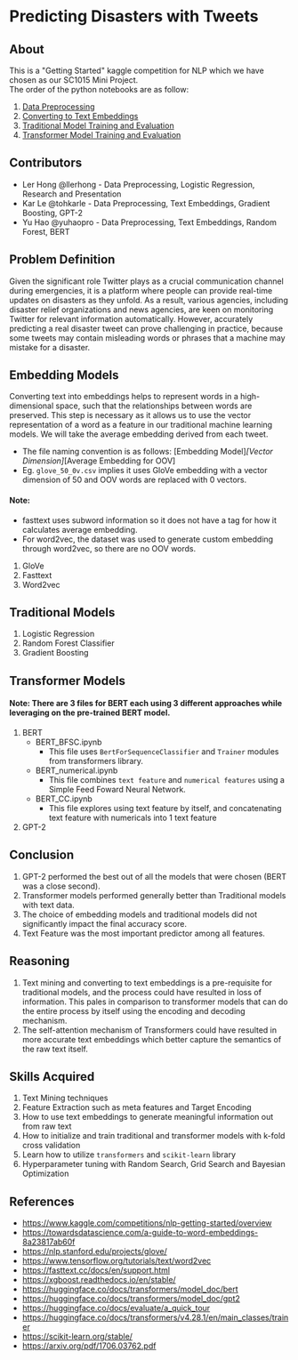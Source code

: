 # Predicting Disasters with Tweets

## About
This is a "Getting Started" kaggle competition for NLP which we have chosen as our SC1015 Mini Project.
<br>The order of the python notebooks are as follow:

1. [Data Preprocessing](https://github.com/tohkarle/SC1015-mini-project/blob/main/data_preprocessing.ipynb)
2. [Converting to Text Embeddings](https://github.com/tohkarle/SC1015-mini-project/tree/main/word_embeddings)  
3. [Traditional Model Training and Evaluation](https://github.com/tohkarle/SC1015-mini-project/tree/main/traditional_models)
4. [Transformer Model Training and Evaluation](https://github.com/tohkarle/SC1015-mini-project/tree/main/transformer_models)
   
## Contributors

- Ler Hong @llerhong - Data Preprocessing, Logistic Regression, Research and Presentation
- Kar Le @tohkarle - Data Preprocessing, Text Embeddings, Gradient Boosting, GPT-2
- Yu Hao @yuhaopro - Data Preprocessing, Text Embeddings, Random Forest, BERT

## Problem Definition

Given the significant role Twitter plays as a crucial communication channel during emergencies, it is a platform where people can provide real-time updates on disasters as they unfold. As a result, various agencies, including disaster relief organizations and news agencies, are keen on monitoring Twitter for relevant information automatically. However, accurately predicting a real disaster tweet can prove challenging in practice, because some tweets may contain misleading words or phrases that a machine may mistake for a disaster. 

## Embedding Models

Converting text into embeddings helps to represent words in a high-dimensional space, such that the relationships between words are preserved. This step is necessary as it allows us to use the vector representation of a word as a feature in our traditional machine learning models. We will take the average embedding derived from each tweet.
- The file naming convention is as follows: [Embedding Model]_[Vector Dimension]_[Average Embedding for OOV]
- Eg. `glove_50_0v.csv` implies it uses GloVe embedding with a vector dimension of 50 and OOV words are replaced with 0 vectors.
#### Note:
- fasttext uses subword information so it does not have a tag for how it calculates average embedding.
- For word2vec, the dataset was used to generate custom embedding through word2vec, so there are no OOV words.

1. GloVe
3. Fasttext 
5. Word2vec

## Traditional Models 

1. Logistic Regression
2. Random Forest Classifier
3. Gradient Boosting

## Transformer Models

#### Note: There are 3 files for BERT each using 3 different approaches while leveraging on the pre-trained BERT model. 
    
1. BERT
    - BERT_BFSC.ipynb
        - This file uses `BertForSequenceClassifier` and `Trainer` modules from transformers library. 
    - BERT_numerical.ipynb
        - This file combines `text feature` and `numerical features` using a Simple Feed Foward Neural Network.
    - BERT_CC.ipynb
        - This file explores using text feature by itself, and concatenating text feature with numericals into 1 text feature
2. GPT-2

## Conclusion

1. GPT-2 performed the best out of all the models that were chosen (BERT was a close second).
2. Transformer models performed generally better than Traditional models with text data.
3. The choice of embedding models and traditional models did not significantly impact the final accuracy score.
4. Text Feature was the most important predictor among all features.

## Reasoning
1. Text mining and converting to text embeddings is a pre-requisite for traditional models, and the process could have resulted in loss of information. This pales in comparison to transformer models that can do the entire process by itself using the encoding and decoding mechanism.
2. The self-attention mechanism of Transformers could have resulted in more accurate text embeddings which better capture the semantics of the raw text itself.

## Skills Acquired
1. Text Mining techniques
2. Feature Extraction such as meta features and Target Encoding
3. How to use text embeddings to generate meaningful information out from raw text
4. How to initialize and train traditional and transformer models with k-fold cross validation
5. Learn how to utilize `transformers` and `scikit-learn` library
6. Hyperparameter tuning with Random Search, Grid Search and Bayesian Optimization

## References
- https://www.kaggle.com/competitions/nlp-getting-started/overview
- https://towardsdatascience.com/a-guide-to-word-embeddings-8a23817ab60f
- https://nlp.stanford.edu/projects/glove/
- https://www.tensorflow.org/tutorials/text/word2vec
- https://fasttext.cc/docs/en/support.html
- https://xgboost.readthedocs.io/en/stable/
- https://huggingface.co/docs/transformers/model_doc/bert
- https://huggingface.co/docs/transformers/model_doc/gpt2
- https://huggingface.co/docs/evaluate/a_quick_tour
- https://huggingface.co/docs/transformers/v4.28.1/en/main_classes/trainer
- https://scikit-learn.org/stable/
- https://arxiv.org/pdf/1706.03762.pdf



